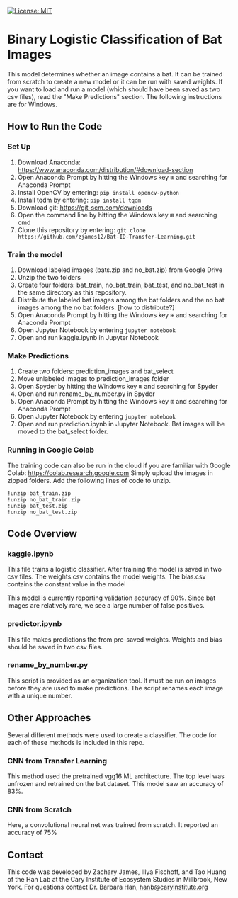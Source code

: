 [![License: MIT](https://img.shields.io/badge/license-Proprietary-yellow.svg)](https://img.shields.io/badge/license-MIT-blue.svg)

# Binary Logistic Classification of Bat Images

This model determines whether an image contains a bat. It can be trained from
scratch to create a new model or it can be run with saved weights. If you want to load and run a
model (which should have been saved as two csv files), read the "Make Predictions"
section. The following instructions are for Windows.

## How to Run the Code

### Set Up

1. Download Anaconda: https://www.anaconda.com/distribution/#download-section
2. Open Anaconda Prompt by hitting the Windows key <kbd>⊞</kbd> and searching for Anaconda Prompt
3. Install OpenCV by entering: `pip install opencv-python`
4. Install tqdm by entering: `pip install tqdm`
5. Download git: https://git-scm.com/downloads
6. Open the command line by hitting the Windows key <kbd>⊞</kbd> and searching cmd
7. Clone this repository by entering: `git clone https://github.com/zjames12/Bat-ID-Transfer-Learning.git`

### Train the model

1. Download labeled images (bats.zip and no_bat.zip) from Google Drive
2. Unzip the two folders
3. Create four folders: bat_train, no_bat_train, bat_test, and no_bat_test in the
same directory as this repository.
4. Distribute the labeled bat images among the bat folders and the no bat images
among the no bat folders. [how to distribute?]
5. Open Anaconda Prompt by hitting the Windows key <kbd>⊞</kbd> and searching for Anaconda Prompt
6. Open Jupyter Notebook by entering `jupyter notebook`
7. Open and run kaggle.ipynb in Jupyter Notebook

### Make Predictions

1. Create two folders: prediction_images and bat_select
2. Move unlabeled images to prediction_images folder
3. Open Spyder by hitting the Windows key <kbd>⊞</kbd> and searching for Spyder
4. Open and run rename_by_number.py in Spyder
5. Open Anaconda Prompt by hitting the Windows key <kbd>⊞</kbd> and searching for Anaconda Prompt
6. Open Jupyter Notebook by entering `jupyter notebook`
7. Open and run prediction.ipynb in Jupyter Notebook. Bat images will be moved to the bat_select
folder.

### Running in Google Colab

The training code can also be run in the cloud if you are familiar with Google Colab: https://colab.research.google.com
Simply upload the images in zipped folders. Add the following lines of code to unzip.

	!unzip bat_train.zip
	!unzip no_bat_train.zip
	!unzip bat_test.zip
	!unzip no_bat_test.zip

## Code Overview

### kaggle.ipynb

This file trains a logistic classifier. After training the model is saved in two
csv files. The weights.csv contains the model weights. The bias.csv contains the
constant value in the model

This model is currently reporting validation accuracy of 90%. Since bat images are
relatively rare, we see a large number of false positives.

### predictor.ipynb

This file makes predictions the from pre-saved weights. Weights and bias should
be saved in two csv files.

### rename_by_number.py

This script is provided as an organization tool. It must be run on images before
they are used to make predictions. The script renames each image with a unique
number.

## Other Approaches

Several different methods were used to create a classifier. The code for each of
 these methods is included in this repo.

### CNN from Transfer Learning

This method used the pretrained vgg16 ML architecture. The top level was unfrozen
and retrained on the bat dataset. This model saw an accuracy of 83%.

### CNN from Scratch

Here, a convolutional neural net was trained from scratch. It reported an accuracy
of 75%

## Contact

This code was developed by Zachary James, Illya Fischoff, and Tao Huang of the Han Lab at the Cary Institute of Ecosystem Studies in Millbrook, New York. For questions contact Dr. Barbara Han, hanb@caryinstitute.org
